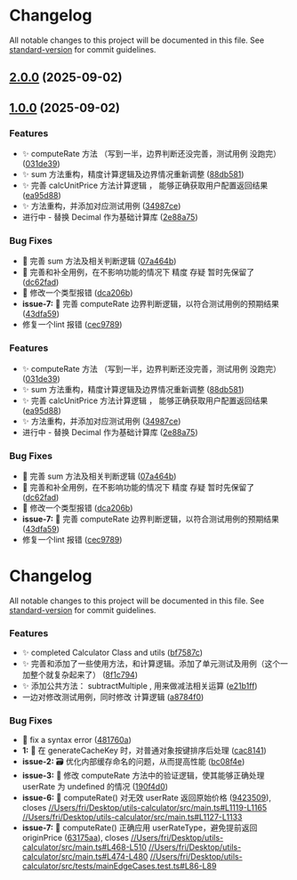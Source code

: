 # Changelog

All notable changes to this project will be documented in this file. See [standard-version](https://github.com/conventional-changelog/standard-version) for commit guidelines.

## [2.0.0](https://github.com/Fridolph/utils-calculator/compare/v1.0.0...v2.0.0) (2025-09-02)

## [1.0.0](https://github.com/Fridolph/utils-calculator/compare/v2.1.0...v1.0.0) (2025-09-02)


### Features

* :sparkles: computeRate 方法 （写到一半，边界判断还没完善，测试用例 没跑完） ([031de39](https://github.com/Fridolph/utils-calculator/commit/031de39da16a0741050a5544177237cf3c2e89c2))
* :sparkles: sum 方法重构，精度计算逻辑及边界情况重新调整 ([88db581](https://github.com/Fridolph/utils-calculator/commit/88db581cca5da6d41ec0a0d0e3655ade6ffc7be5))
* :sparkles: 完善  calcUnitPrice 方法计算逻辑 ， 能够正确获取用户配置返回结果 ([ea95d88](https://github.com/Fridolph/utils-calculator/commit/ea95d886d1a1546ce740afbbc4a24dce04f13876))
* :sparkles: 方法重构，并添加对应测试用例 ([34987ce](https://github.com/Fridolph/utils-calculator/commit/34987ce0291af26395c598701eebca7c0aa04fee))
* 进行中 - 替换 Decimal 作为基础计算库 ([2e88a75](https://github.com/Fridolph/utils-calculator/commit/2e88a75649688a24d9b5b6ada4ae599651012fb6))

### Bug Fixes

* :bug: 完善 sum 方法及相关判断逻辑 ([07a464b](https://github.com/Fridolph/utils-calculator/commit/07a464b7dbc01767a811c240d8d845a1da2535b7))
* :bug: 完善和补全用例，在不影响功能的情况下 精度 存疑 暂时先保留了 ([dc62fad](https://github.com/Fridolph/utils-calculator/commit/dc62fad5b24bd51e8b10a342fe4db3aaaa72e436))
* :rotating_light: 修改一个类型报错 ([dca206b](https://github.com/Fridolph/utils-calculator/commit/dca206be1db0463d64e20d280115721479642697))
* **issue-7:** :bug: 完善 computeRate 边界判断逻辑，以符合测试用例的预期结果 ([43dfa59](https://github.com/Fridolph/utils-calculator/commit/43dfa59a87fa07579c60eecc4e55a9491262defb))
* 修复一个lint 报错 ([cec9789](https://github.com/Fridolph/utils-calculator/commit/cec978927c43df897fd4e95c65a9588e8b36aa98))


### Features

* :sparkles: computeRate 方法 （写到一半，边界判断还没完善，测试用例 没跑完） ([031de39](https://github.com/Fridolph/utils-calculator/commit/031de39da16a0741050a5544177237cf3c2e89c2))
* :sparkles: sum 方法重构，精度计算逻辑及边界情况重新调整 ([88db581](https://github.com/Fridolph/utils-calculator/commit/88db581cca5da6d41ec0a0d0e3655ade6ffc7be5))
* :sparkles: 完善  calcUnitPrice 方法计算逻辑 ， 能够正确获取用户配置返回结果 ([ea95d88](https://github.com/Fridolph/utils-calculator/commit/ea95d886d1a1546ce740afbbc4a24dce04f13876))
* :sparkles: 方法重构，并添加对应测试用例 ([34987ce](https://github.com/Fridolph/utils-calculator/commit/34987ce0291af26395c598701eebca7c0aa04fee))
* 进行中 - 替换 Decimal 作为基础计算库 ([2e88a75](https://github.com/Fridolph/utils-calculator/commit/2e88a75649688a24d9b5b6ada4ae599651012fb6))


### Bug Fixes

* :bug: 完善 sum 方法及相关判断逻辑 ([07a464b](https://github.com/Fridolph/utils-calculator/commit/07a464b7dbc01767a811c240d8d845a1da2535b7))
* :bug: 完善和补全用例，在不影响功能的情况下 精度 存疑 暂时先保留了 ([dc62fad](https://github.com/Fridolph/utils-calculator/commit/dc62fad5b24bd51e8b10a342fe4db3aaaa72e436))
* :rotating_light: 修改一个类型报错 ([dca206b](https://github.com/Fridolph/utils-calculator/commit/dca206be1db0463d64e20d280115721479642697))
* **issue-7:** :bug: 完善 computeRate 边界判断逻辑，以符合测试用例的预期结果 ([43dfa59](https://github.com/Fridolph/utils-calculator/commit/43dfa59a87fa07579c60eecc4e55a9491262defb))
* 修复一个lint 报错 ([cec9789](https://github.com/Fridolph/utils-calculator/commit/cec978927c43df897fd4e95c65a9588e8b36aa98))

# Changelog

All notable changes to this project will be documented in this file. See [standard-version](https://github.com/conventional-changelog/standard-version) for commit guidelines.

### Features

* :sparkles: completed Calculator Class and utils ([bf7587c](https://github.com/Fridolph/utils-calculator/commit/bf7587c42f67c682d0ebc08480e70e9879912c96))
* :sparkles: 完善和添加了一些使用方法，和计算逻辑。添加了单元测试及用例（这个一加整个就复杂起来了） ([8f1c794](https://github.com/Fridolph/utils-calculator/commit/8f1c7949ffb4053096d6978b0f42b81b17bf4104))
* :sparkles: 添加公共方法： subtractMultiple , 用来做减法相关运算 ([e21b1ff](https://github.com/Fridolph/utils-calculator/commit/e21b1fffe8d5d789498134e8e0f48bb865a2d959))
* 一边对修改测试用例，同时修改 计算逻辑 ([a8784f0](https://github.com/Fridolph/utils-calculator/commit/a8784f0a3017ba573cb5a8673bbe95adca036fd4))


### Bug Fixes

* :bug: fix a  syntax error ([481760a](https://github.com/Fridolph/utils-calculator/commit/481760abb0721f3ddce38a0b06473d407ab9eb5e))
* **1:** :bug: 在 generateCacheKey 时，对普通对象按键排序后处理 ([cac8141](https://github.com/Fridolph/utils-calculator/commit/cac814166a65186a7816ef6a7aea49e298c000b3))
* **issue-2:** :card_file_box: 优化内部缓存命名的问题，从而提高性能 ([bc08f4e](https://github.com/Fridolph/utils-calculator/commit/bc08f4e195077233e211f8e797227c5d13150a7e))
* **issue-3:** :bug: 修改 computeRate 方法中的验证逻辑，使其能够正确处理 userRate 为 undefined 的情况 ([190f4d0](https://github.com/Fridolph/utils-calculator/commit/190f4d044dbcd6cf18e27477e84444b818e7c78d))
* **issue-6:** :bug: computeRate() 对无效 userRate 返回原始价格 ([9423509](https://github.com/Fridolph/utils-calculator/commit/94235096243d9efc1912b4cb7777ee54539c7410)), closes [//Users/fri/Desktop/utils-calculator/src/main.ts#L1119-L1165](https://github.com/Fridolph///Users/fri/Desktop/utils-calculator/src/main.ts/issues/L1119-L1165) [//Users/fri/Desktop/utils-calculator/src/main.ts#L1127-L1133](https://github.com/Fridolph///Users/fri/Desktop/utils-calculator/src/main.ts/issues/L1127-L1133)
* **issue-7:** :bug: computeRate() 正确应用 userRateType，避免提前返回 originPrice ([63175aa](https://github.com/Fridolph/utils-calculator/commit/63175aae49f468769a0f10e141a53b0eb7dee8ef)), closes [//Users/fri/Desktop/utils-calculator/src/main.ts#L468-L510](https://github.com/Fridolph///Users/fri/Desktop/utils-calculator/src/main.ts/issues/L468-L510) [//Users/fri/Desktop/utils-calculator/src/main.ts#L474-L480](https://github.com/Fridolph///Users/fri/Desktop/utils-calculator/src/main.ts/issues/L474-L480) [//Users/fri/Desktop/utils-calculator/src/tests/mainEdgeCases.test.ts#L86-L89](https://github.com/Fridolph///Users/fri/Desktop/utils-calculator/src/tests/mainEdgeCases.test.ts/issues/L86-L89)
